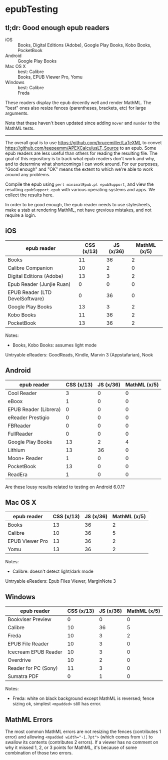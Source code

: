 # epubTesting

## tl;dr: Good enough epub readers

<dl>
<dt>iOS</dt>
<dd>Books, Digital Editions (Adobe), Google Play Books, Kobo Books, PocketBook</dd>
<dt>Android</dt>
<dd>Google Play Books</dd>
<dt>Mac OS X</dt>
<dd>best: Calibre</dd>
<dd>Books, EPUB Viewer Pro, Yomu</dd>
<dt>Windows</dt>
<dd>best: Calibre</dd>
<dd>Freda</dd>
</dl>

These readers display the epub decently well and render MathML.  The "best" ones also resize fences (parentheses, brackets, etc) for large arguments.

Note that these haven't been updated since adding `mover` and `munder` to the MathML tests.

---------------------------

The overall goal is to use https://github.com/brucemiller/LaTeXML to convet https://github.com/teepeemm/APEXCalculusLT_Source to an epub.  Some epub readers are less useful than others for reading the resulting file.  The goal of this repository is to track what epub readers don't work and why, and to determine what shortcomings I can work around.  For our purposes, "Good enough" and "OK" means the extent to which we're able to work around any problems.

Compile the epub using `perl minimalEpub.pl epubSupport`, and view the resulting `epubSupport.epub` with various operating systems and apps.  We collect the results here.

In order to be good enough, the epub reader needs to use stylesheets, make a stab at rendering MathML, not have grevious mistakes, and not require a login.

## iOS

epub reader | CSS (x/13) | JS (x/36) | MathML (x/5)
---|---|---|---
Books | 11 | 36 | 2
Calibre Companion | 10 | 2 | 0
Digital Editions (Adobe) | 13 | 3 | 2
Epub Reader (Junjie Ruan) | 0 | 0 | 0
EPUB Reader (LTD DevelSoftware) | 0 | 36 | 0
Google Play Books | 13 | 3 | 2
Kobo Books | 11 | 36 | 2
PocketBook | 13 | 36 | 2

Notes:
* Books, Kobo Books: assumes light mode

Untryable eReaders: GoodReads, Kindle, Marvin 3 (Appstafarian), Nook

## Android

epub reader | CSS (x/13) | JS (x/36) | MathML (x/5)
---|---|---|---
Cool Reader | 3 | 0 | 0
eBoox | 1 | 0 | 0
EPUB Reader (Librera) | 0 | 0 | 0
eReader Prestigio | 0 | 0 | 0
FBReader | 0 | 0 | 0
FullReader | 0 | 0 | 0
Google Play Books | 13 | 2 | 4
Lithium | 13 | 36 | 0
Moon+ Reader | 1 | 0 | 0
PocketBook | 13 | 0 | 0
ReadEra | 1 | 0 | 0

Are these lousy results related to testing on Android 6.0.1?

## Mac OS X

epub reader | CSS (x/13) | JS (x/36) | MathML (x/5)
---|---|---|---
Books | 13 | 36 | 2
Calibre | 10 | 36 | 5
EPUB Viewer Pro | 13 | 36 | 2
Yomu | 13 | 36 | 2

Notes:
* Calibre: doesn't detect light/dark mode

Untryable eReaders: Epub Files Viewer, MarginNote 3

## Windows

epub reader | CSS (x/13) | JS (x/36) | MathML (x/5)
---|---|---|---
Bookviser Preview | 0 | 0 | 0
Calibre | 10 | 36 | 5
Freda | 10 | 3 | 2
EPUB File Reader | 10 | 3 | 0
Icecream EPUB Reader | 10 | 3 | 0
Overdrive | 10 | 2 | 0
Reader for PC (Sony) | 11 | 3 | 0
Sumatra PDF | 0 | 1 | 0

Notes:
* Freda: white on black background except MathML is reversed; fence sizing ok, simplest `<mpadded>` still has error.

## MathML Errors

The most common MathML errors are not resizing the fences (contributes 1 error) and allowing `<mpadded width="-1.7pt">` (which comes from `\!`) to swallow its contents (contributes 2 errors).  If a viewer has no comment on why it missed 1, 2, or  3 points for MathML, it's because of some combination of those two errors.
